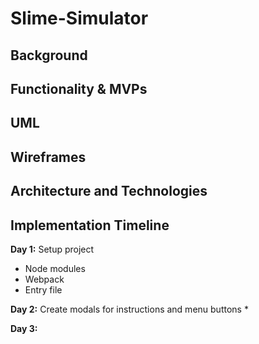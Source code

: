 # Slime-Simulator

## Background
## Functionality & MVPs
## UML
## Wireframes
## Architecture and Technologies
## Implementation Timeline
__Day 1:__
 Setup project
  * Node modules
  * Webpack
  * Entry file

__Day 2:__
Create modals for instructions and menu buttons
  * 

__Day 3:__